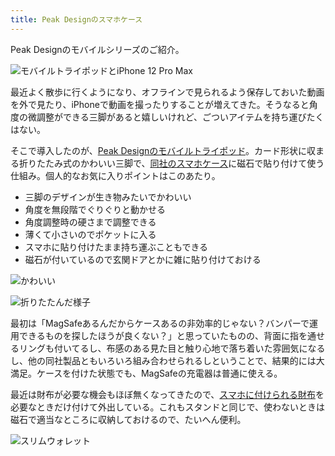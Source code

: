 ```yaml
---
title: Peak Designのスマホケース
---
```

Peak Designのモバイルシリーズのご紹介。

![](https://lh6.googleusercontent.com/cwN4K6lGnrtjrrJOxYtNh_t5AxaZIqTPfbB00c_zlVJMzUMm2HFmwP6R6aj_wHsTKZ39-Zb1RFZIrp3XkDvjZgmJJwZjdImnNs94QwWD_cI0lxSjEpwN8PUUlXToJMeYhumIh_-R5dLrGheU1LiGobnqC9Hsy2lw6UYDE3jWYqK1Yln-_tpo75VA "モバイルトライポッドとiPhone 12 Pro Max")

最近よく散歩に行くようになり、オフラインで見られるよう保存しておいた動画を外で見たり、iPhoneで動画を撮ったりすることが増えてきた。そうなると角度の微調整ができる三脚があると嬉しいけれど、ごついアイテムを持ち運びたくはない。

そこで導入したのが、[Peak Designのモバイルトライポッド](https://www.amazon.co.jp/dp/B09FRZPLL3)。カード形状に収まる折りたたみ式のかわいい三脚で、[同社のスマホケース](https://www.amazon.co.jp/dp/B09FP3HP7Z?)に磁石で貼り付けて使う仕組み。個人的なお気に入りポイントはこのあたり。

*   三脚のデザインが生き物みたいでかわいい
*   角度を無段階でぐりぐりと動かせる
*   角度調整時の硬さまで調整できる
*   薄くて小さいのでポケットに入る
*   スマホに貼り付けたまま持ち運ぶこともできる
*   磁石が付いているので玄関ドアとかに雑に貼り付けておける

![](https://lh4.googleusercontent.com/p1j1k9jREmHgYPVeZSTjFP84xwg7e9Ci7vwts5n6EP0kAcj1NaeeBosNHrHmfqBD5zPTGlSf81qJolw9VES3v33MYCxvhxyCs111i_6D-rXzX0be9bNiya4_wlsz6kEjwtv_X9IP--jLGyYYuW9Gdrb2bvIAtFZ-4vcKoCJOBozxJHiLfvF8-wgE "かわいい")

![](https://lh5.googleusercontent.com/VVZF1Iem_xzkKK8llJ7gjpeIuRTODUsg5yVNIkzmMYC7fMGpt4Nm_N5OpziDu7ZPxSzu5pxJ_ITnl7S3qZMrK3WOS7BzzqaNolVJA6QfwosAbxbowlSWN9Y7nqpbUyNv-CC4Ap9EFzVx5XrIo9VYcPMfU1a6xbgnN94znqqdFKCX5_LA0cFe6dZA "折りたたんだ様子")

最初は「MagSafeあるんだからケースあるの非効率的じゃない？バンパーで運用できるものを探したほうが良くない？」と思っていたものの、背面に指を通せるリングも付いてるし、布感のある見た目と触り心地で落ち着いた雰囲気になるし、他の同社製品ともいろいろ組み合わせられるしということで、結果的には大満足。ケースを付けた状態でも、MagSafeの充電器は普通に使える。

最近は財布が必要な機会もほぼ無くなってきたので、[スマホに付けられる財布](https://www.amazon.co.jp/dp/B09FSGW671)を必要なときだけ付けて外出している。これもスタンドと同じで、使わないときは磁石で適当なところに収納しておけるので、たいへん便利。

![](https://lh6.googleusercontent.com/ho0MgmrR5Eb-ATV9p36ByqtsPFy9RwgmpqogUt5HlugFYu_E0QW0CJMiKG5Vk2iwzK8J3bIQb2ahDnYiW0KAd7SsQwUHeO3JEGB3tZeLRQF7234LPOtcdp6fV7oLyJLehFcLhPSyHS8K_jNHyt0qCFCs-5XRFEFJBiMKevzqbTGtuX2zWNb00LKK "スリムウォレット")
